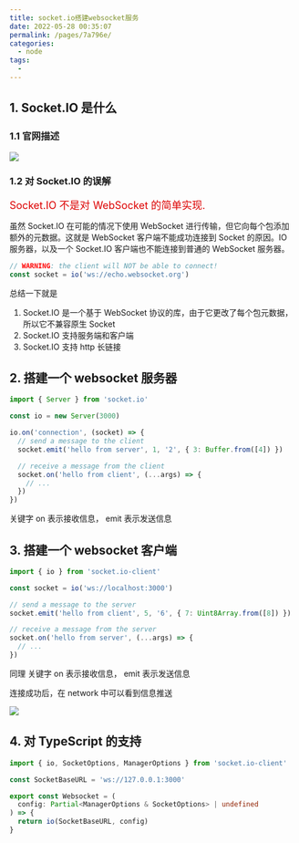 ```yaml
---
title: socket.io搭建websocket服务
date: 2022-05-28 00:35:07
permalink: /pages/7a796e/
categories:
  - node
tags:
  - 
---
```

## 1. Socket.IO 是什么

### 1.1 官网描述

![](https://gcy-1306312261.cos.ap-chengdu.myqcloud.com/blog/20220528003701.png)

### 1.2 对 Socket.IO 的误解

<font color=#dd0000 size=4>Socket.IO 不是对 WebSocket 的简单实现.</font>

虽然 Socket.IO 在可能的情况下使用 WebSocket 进行传输，但它向每个包添加额外的元数据。这就是 WebSocket 客户端不能成功连接到 Socket 的原因。IO 服务器，以及一个 Socket.IO 客户端也不能连接到普通的 WebSocket 服务器。

```typescript
// WARNING: the client will NOT be able to connect!
const socket = io('ws://echo.websocket.org')
```

总结一下就是

1. Socket.IO 是一个基于 WebSocket 协议的库，由于它更改了每个包元数据，所以它不兼容原生 Socket
2. Socket.IO 支持服务端和客户端
3. Socket.IO 支持 http 长链接

## 2. 搭建一个 websocket 服务器

```typescript
import { Server } from 'socket.io'

const io = new Server(3000)

io.on('connection', (socket) => {
  // send a message to the client
  socket.emit('hello from server', 1, '2', { 3: Buffer.from([4]) })

  // receive a message from the client
  socket.on('hello from client', (...args) => {
    // ...
  })
})
```

关键字 on 表示接收信息， emit 表示发送信息

## 3. 搭建一个 websocket 客户端

```typescript
import { io } from 'socket.io-client'

const socket = io('ws://localhost:3000')

// send a message to the server
socket.emit('hello from client', 5, '6', { 7: Uint8Array.from([8]) })

// receive a message from the server
socket.on('hello from server', (...args) => {
  // ...
})
```

同理 关键字 on 表示接收信息， emit 表示发送信息

连接成功后，在 network 中可以看到信息推送

![](https://gcy-1306312261.cos.ap-chengdu.myqcloud.com/blog/20220528005533.png)

## 4. 对 TypeScript 的支持

```typescript
import { io, SocketOptions, ManagerOptions } from 'socket.io-client'

const SocketBaseURL = 'ws://127.0.0.1:3000'

export const Websocket = (
  config: Partial<ManagerOptions & SocketOptions> | undefined
) => {
  return io(SocketBaseURL, config)
}
```
